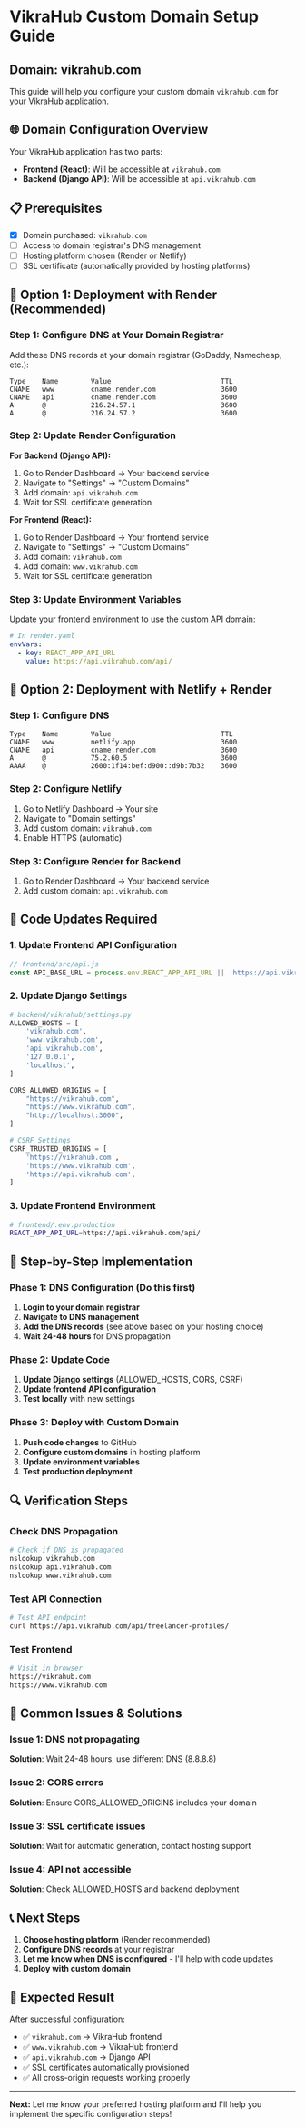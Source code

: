 # VikraHub Custom Domain Setup Guide

## Domain: vikrahub.com

This guide will help you configure your custom domain `vikrahub.com` for your VikraHub application.

## 🌐 Domain Configuration Overview

Your VikraHub application has two parts:
- **Frontend (React)**: Will be accessible at `vikrahub.com`
- **Backend (Django API)**: Will be accessible at `api.vikrahub.com`

## 📋 Prerequisites

- [x] Domain purchased: `vikrahub.com`
- [ ] Access to domain registrar's DNS management
- [ ] Hosting platform chosen (Render or Netlify)
- [ ] SSL certificate (automatically provided by hosting platforms)

## 🚀 Option 1: Deployment with Render (Recommended)

### Step 1: Configure DNS at Your Domain Registrar

Add these DNS records at your domain registrar (GoDaddy, Namecheap, etc.):

```dns
Type    Name        Value                           TTL
CNAME   www         cname.render.com                3600
CNAME   api         cname.render.com                3600
A       @           216.24.57.1                     3600
A       @           216.24.57.2                     3600
```

### Step 2: Update Render Configuration

**For Backend (Django API):**
1. Go to Render Dashboard → Your backend service
2. Navigate to "Settings" → "Custom Domains"
3. Add domain: `api.vikrahub.com`
4. Wait for SSL certificate generation

**For Frontend (React):**
1. Go to Render Dashboard → Your frontend service
2. Navigate to "Settings" → "Custom Domains"
3. Add domain: `vikrahub.com`
4. Add domain: `www.vikrahub.com`
5. Wait for SSL certificate generation

### Step 3: Update Environment Variables

Update your frontend environment to use the custom API domain:

```yaml
# In render.yaml
envVars:
  - key: REACT_APP_API_URL
    value: https://api.vikrahub.com/api/
```

## 🌟 Option 2: Deployment with Netlify + Render

### Step 1: Configure DNS

```dns
Type    Name        Value                           TTL
CNAME   www         netlify.app                     3600
CNAME   api         cname.render.com                3600
A       @           75.2.60.5                       3600
AAAA    @           2600:1f14:bef:d900::d9b:7b32    3600
```

### Step 2: Configure Netlify

1. Go to Netlify Dashboard → Your site
2. Navigate to "Domain settings"
3. Add custom domain: `vikrahub.com`
4. Enable HTTPS (automatic)

### Step 3: Configure Render for Backend

1. Go to Render Dashboard → Your backend service
2. Add custom domain: `api.vikrahub.com`

## 🔧 Code Updates Required

### 1. Update Frontend API Configuration

```javascript
// frontend/src/api.js
const API_BASE_URL = process.env.REACT_APP_API_URL || 'https://api.vikrahub.com/api/';
```

### 2. Update Django Settings

```python
# backend/vikrahub/settings.py
ALLOWED_HOSTS = [
    'vikrahub.com',
    'www.vikrahub.com',
    'api.vikrahub.com',
    '127.0.0.1',
    'localhost',
]

CORS_ALLOWED_ORIGINS = [
    "https://vikrahub.com",
    "https://www.vikrahub.com",
    "http://localhost:3000",
]

# CSRF Settings
CSRF_TRUSTED_ORIGINS = [
    'https://vikrahub.com',
    'https://www.vikrahub.com',
    'https://api.vikrahub.com',
]
```

### 3. Update Frontend Environment

```bash
# frontend/.env.production
REACT_APP_API_URL=https://api.vikrahub.com/api/
```

## 📝 Step-by-Step Implementation

### Phase 1: DNS Configuration (Do this first)
1. **Login to your domain registrar**
2. **Navigate to DNS management**
3. **Add the DNS records** (see above based on your hosting choice)
4. **Wait 24-48 hours** for DNS propagation

### Phase 2: Update Code
1. **Update Django settings** (ALLOWED_HOSTS, CORS, CSRF)
2. **Update frontend API configuration**
3. **Test locally** with new settings

### Phase 3: Deploy with Custom Domain
1. **Push code changes** to GitHub
2. **Configure custom domains** in hosting platform
3. **Update environment variables**
4. **Test production deployment**

## 🔍 Verification Steps

### Check DNS Propagation
```bash
# Check if DNS is propagated
nslookup vikrahub.com
nslookup api.vikrahub.com
nslookup www.vikrahub.com
```

### Test API Connection
```bash
# Test API endpoint
curl https://api.vikrahub.com/api/freelancer-profiles/
```

### Test Frontend
```bash
# Visit in browser
https://vikrahub.com
https://www.vikrahub.com
```

## 🚨 Common Issues & Solutions

### Issue 1: DNS not propagating
**Solution**: Wait 24-48 hours, use different DNS (8.8.8.8)

### Issue 2: CORS errors
**Solution**: Ensure CORS_ALLOWED_ORIGINS includes your domain

### Issue 3: SSL certificate issues
**Solution**: Wait for automatic generation, contact hosting support

### Issue 4: API not accessible
**Solution**: Check ALLOWED_HOSTS and backend deployment

## 📞 Next Steps

1. **Choose hosting platform** (Render recommended)
2. **Configure DNS records** at your registrar
3. **Let me know when DNS is configured** - I'll help with code updates
4. **Deploy with custom domain**

## 🎯 Expected Result

After successful configuration:
- ✅ `vikrahub.com` → VikraHub frontend
- ✅ `www.vikrahub.com` → VikraHub frontend  
- ✅ `api.vikrahub.com` → Django API
- ✅ SSL certificates automatically provisioned
- ✅ All cross-origin requests working properly

---

**Next:** Let me know your preferred hosting platform and I'll help you implement the specific configuration steps!
